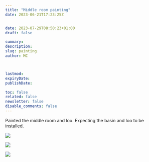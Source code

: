 ```yaml
---
title: "Middle room painting"
date: 2023-06-21T17:23:25Z


date: 2023-07-29T08:50:23+01:00
draft: false

summary:
description:
slug: painting
author: MC



lastmod:
expiryDate:
publishDate:

toc: false
related: false
newsletter: false
disable_comments: false
---
```



Painted the middle room and loo. Expecting the basin and loo to be installed.






![](/images/0078.jpeg)

![](/images/0079.jpeg)


![](/images/0080.jpeg)
